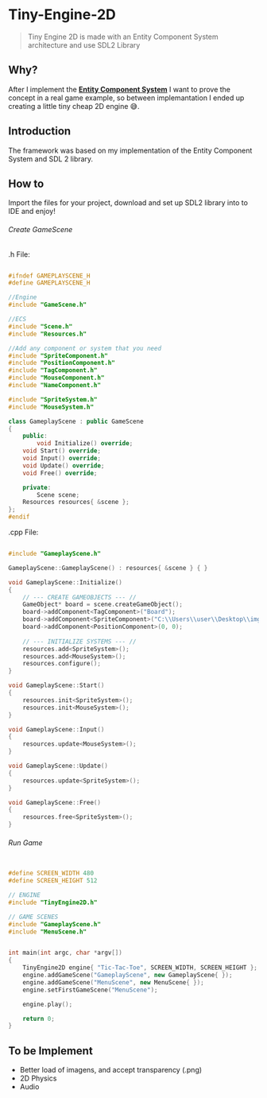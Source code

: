 # Tiny-Engine-2D
> Tiny Engine 2D is made with an Entity Component System architecture and use SDL2 Library

## Why?
After I implement the **[Entity Component System](https://github.com/Lohrran/Entity-Component-System)** I want to prove the concept in a real game example, so between implemantation I ended up creating a little tiny cheap 2D engine 😅.

## Introduction
The framework was based on my implementation of the Entity Component System and SDL 2 library.

## How to

Import the files for your project, download and set up SDL2 library into to IDE and enjoy!


###### Create GameScene

.h File:

```c++

#ifndef GAMEPLAYSCENE_H
#define GAMEPLAYSCENE_H

//Engine
#include "GameScene.h"

//ECS
#include "Scene.h"
#include "Resources.h"

//Add any component or system that you need
#include "SpriteComponent.h"
#include "PositionComponent.h"
#include "TagComponent.h"
#include "MouseComponent.h"
#include "NameComponent.h"

#include "SpriteSystem.h"
#include "MouseSystem.h"

class GameplayScene : public GameScene
{
    public:
        void Initialize() override;
	void Start() override;
	void Input() override;
	void Update() override;
	void Free() override;

    private:
        Scene scene;
	Resources resources{ &scene };
};
#endif

```

.cpp File:

```c++

#include "GameplayScene.h"

GameplayScene::GameplayScene() : resources{ &scene } { }

void GameplayScene::Initialize()
{
    // --- CREATE GAMEOBJECTS --- //
    GameObject* board = scene.createGameObject();
    board->addComponent<TagComponent>("Board");
    board->addComponent<SpriteComponent>("C:\\Users\\user\\Desktop\\img\\board.bmp", 480, 512);
    board->addComponent<PositionComponent>(0, 0);
    
    // --- INITIALIZE SYSTEMS --- //
    resources.add<SpriteSystem>();
    resources.add<MouseSystem>();
    resources.configure();
}

void GameplayScene::Start()
{
    resources.init<SpriteSystem>();
    resources.init<MouseSystem>();
}

void GameplayScene::Input()
{
    resources.update<MouseSystem>();
}

void GameplayScene::Update()
{
    resources.update<SpriteSystem>();
}

void GameplayScene::Free()
{
    resources.free<SpriteSystem>();
}

```

###### Run Game
```c++

#define SCREEN_WIDTH 480
#define SCREEN_HEIGHT 512

// ENGINE
#include "TinyEngine2D.h"

// GAME SCENES
#include "GameplayScene.h"
#include "MenuScene.h"


int main(int argc, char *argv[])
{
    TinyEngine2D engine{ "Tic-Tac-Toe", SCREEN_WIDTH, SCREEN_HEIGHT };
    engine.addGameScene("GameplayScene", new GameplayScene{ });
    engine.addGameScene("MenuScene", new MenuScene{ });
    engine.setFirstGameScene("MenuScene");

    engine.play();

    return 0;
}

```

## To be Implement

* Better load of imagens, and accept transparency (.png)
* 2D Physics
* Audio
